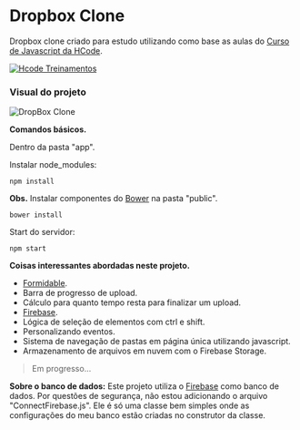 # Dropbox Clone
Dropbox clone criado para estudo utilizando como base as aulas do [Curso de Javascript da HCode](https://www.udemy.com/javascript-curso-completo).

[![Hcode Treinamentos](https://www.hcode.com.br/res/img/hcode-200x100.png)](https://www.hcode.com.br)

### Visual do projeto
![DropBox Clone](https://firebasestorage.googleapis.com/v0/b/hcode-com-br.appspot.com/o/DropBoxClone.jpg?alt=media&token=d59cad0c-440d-4516-88f2-da904b9bb443)


**Comandos básicos.**

Dentro da pasta "app".

Instalar node_modules:

```
npm install
```

**Obs.** Instalar componentes do [Bower](https://bower.io/) na pasta "public".

```
bower install
```

Start do servidor:

```
npm start
```


**Coisas interessantes abordadas neste projeto.**
- [Formidable](https://github.com/felixge/node-formidable).
- Barra de progresso de upload.
- Cálculo para quanto tempo resta para finalizar um upload.
- [Firebase](https://firebase.google.com).
- Lógica de seleção de elementos com ctrl e shift.
- Personalizando eventos.
- Sistema de navegação de pastas em página única utilizando javascript.
- Armazenamento de arquivos em nuvem com o Firebase Storage.

> Em progresso...

**Sobre o banco de dados:** 
Este projeto utiliza o [Firebase](https://firebase.google.com) como banco de dados.
Por questões de segurança, não estou adicionando o arquivo "ConnectFirebase.js". Ele é só uma classe bem simples onde as configurações do meu banco estão criadas no construtor da classe.
